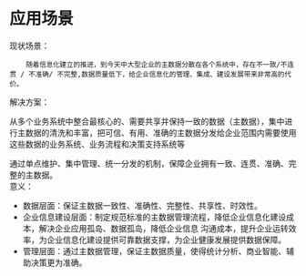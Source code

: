 # 应用场景

现状场景：

        随着信息化建立的推进，到今天中大型企业的主数据分散在各个系统中，存在不一致/不连贯 / 不准确/ 不完整,数据质量低下，给企业信息化的管理、集成、建设发展带来非常高的代价。  

解决方案：

从多个业务系统中整合最核心的、需要共享并保持一致的数据（主数据），集中进行主数据的清洗和丰富，把可信、有用、准确的主数据分发给企业范围内需要使用这些数据的业务系统、业务流程和决策支持系统等  

通过单点维护、集中管理、统一分发的机制，保障企业拥有一致、连贯、准确、完整的主数据。  
意义：

* 数据层面：保证主数据一致性、准确性、完整性、共享性、时效性。
* 企业信息建设层面：制定规范标准的主数据管理流程，降低企业信息化建设成本，解决企业应用孤岛、数据孤岛，降低企业信息                   沟通成本，提升企业运转效率，为企业信息化建设提供可靠数据支撑，为企业健康发展提供数据保障。
* 管理层面：通过主数据管理，保证主数据质量，使得统计分析、商业智能、辅助决策更为准确。



